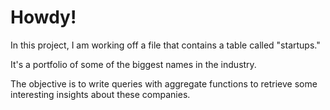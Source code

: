 # Howdy!

In this project, I am working off a file that contains a table called "startups."

It's a portfolio of some of the biggest names in the industry.

The objective is to write queries with aggregate functions to retrieve some interesting insights
about these companies.